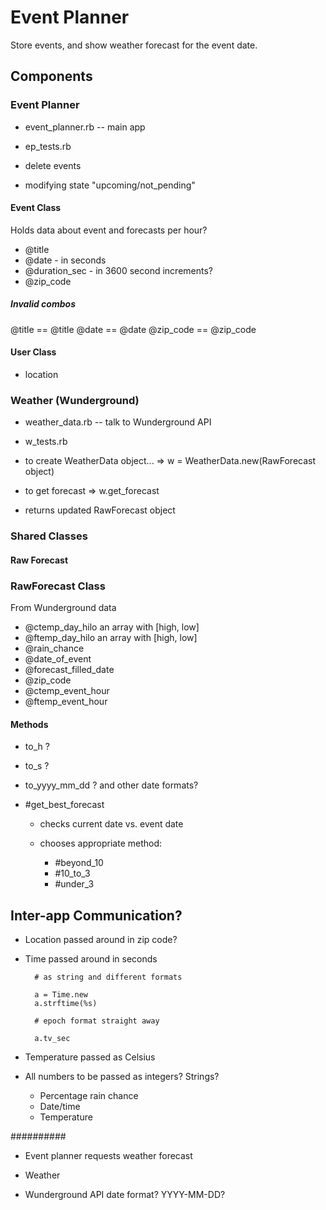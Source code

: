 # Event Planner

Store events, and show weather forecast for the event date.

## Components

### Event Planner

- event_planner.rb -- main app
- ep_tests.rb

- delete events
- modifying state "upcoming/not_pending"

#### Event Class

Holds data about event and forecasts per hour?

- @title
- @date         - in seconds
- @duration_sec - in 3600 second increments?
- @zip_code

##### Invalid combos

@title          == @title
@date           == @date
@zip_code       == @zip_code

#### User Class

- location

### Weather (Wunderground)

- weather_data.rb -- talk to Wunderground API
- w_tests.rb

- to create WeatherData object...
=> w = WeatherData.new(RawForecast object)

- to get forecast  => w.get_forecast
- returns updated RawForecast object

### Shared Classes

#### Raw Forecast

### RawForecast Class

From Wunderground data

- @ctemp_day_hilo  an array with [high, low]
- @ftemp_day_hilo an array with [high, low]
- @rain_chance
- @date_of_event
- @forecast_filled_date
- @zip_code
- @ctemp_event_hour
- @ftemp_event_hour

#### Methods

- to_h              ?
- to_s              ?
- to_yyyy_mm_dd     ? and other date formats?

- #get_best_forecast

  - checks current date vs. event date
  - chooses appropriate method:

    - #beyond_10
    - #10_to_3
    - #under_3


## Inter-app Communication?

- Location passed around in zip code?

- Time passed around in seconds

        # as string and different formats

        a = Time.new
        a.strftime(%s)

        # epoch format straight away

        a.tv_sec

- Temperature passed as Celsius


- All numbers to be passed as integers? Strings?

    - Percentage rain chance
    - Date/time
    - Temperature

##########

- Event planner requests weather forecast
- Weather

- Wunderground API date format? YYYY-MM-DD?

